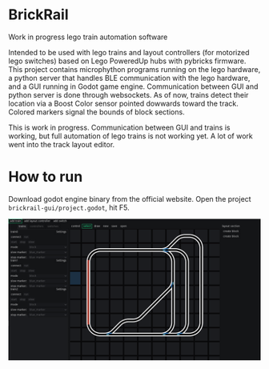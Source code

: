 # BrickRail
Work in progress lego train automation software

Intended to be used with lego trains and layout controllers (for motorized lego switches) based on Lego PoweredUp hubs with pybricks firmware.
This project contains microphython programs running on the lego hardware, a python server that handles BLE communication with the lego hardware, and a GUI running in Godot game engine.
Communication between GUI and python server is done through websockets.
As of now, trains detect their location via a Boost Color sensor pointed dowwards toward the track. Colored markers signal the bounds of block sections.

This is work in progress. Communication between GUI and trains is working, but full automation of lego trains is not working yet. A lot of work went into the track layout editor.

# How to run
Download godot engine binary from the official website. Open the project `brickrail-gui/project.godot`, hit F5.

![GUI screenshot](screenshot.PNG)
